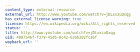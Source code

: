 ```yaml
---
content_type: external-resource
external_url: http://www.youtube.com/watch?v=jDLxxzuQxqg
has_external_license_warning: true
license: https://en.wikipedia.org/wiki/All_rights_reserved
status: ''
title: http://www.youtube.com/watch?v=jDLxxzuQxqg
uid: 4897546f-f379-45db-8c42-636b202fca6f
wayback_url: ''
---
```

